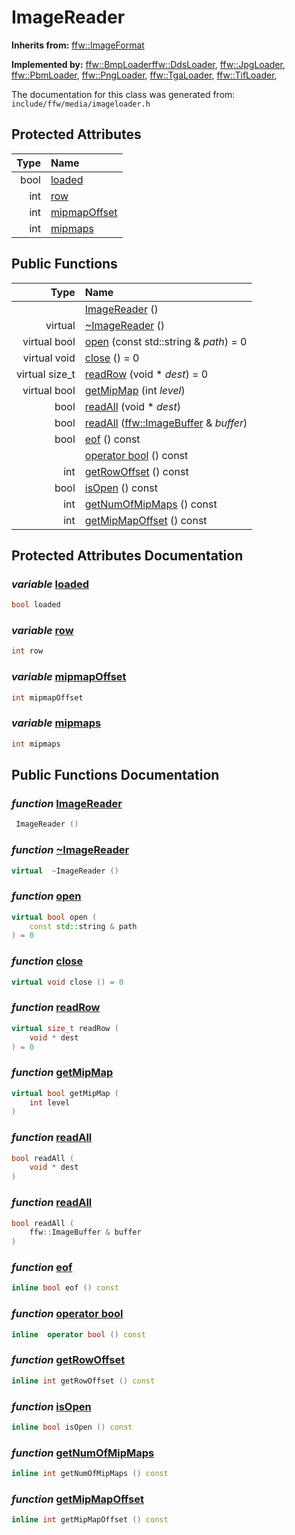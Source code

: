 ImageReader
===================================


**Inherits from:** [ffw::ImageFormat](ffw_ImageFormat.html)

**Implemented by:** [ffw::BmpLoader](ffw_BmpLoader.html)[ffw::DdsLoader](ffw_DdsLoader.html), [ffw::JpgLoader](ffw_JpgLoader.html), [ffw::PbmLoader](ffw_PbmLoader.html), [ffw::PngLoader](ffw_PngLoader.html), [ffw::TgaLoader](ffw_TgaLoader.html), [ffw::TifLoader](ffw_TifLoader.html), 

The documentation for this class was generated from: `include/ffw/media/imageloader.h`



## Protected Attributes

| Type | Name |
| -------: | :------- |
|  bool | [loaded](#11dfc1c0) |
|  int | [row](#0deb5791) |
|  int | [mipmapOffset](#5216ad25) |
|  int | [mipmaps](#9e859c49) |


## Public Functions

| Type | Name |
| -------: | :------- |
|   | [ImageReader](#35af4df3) ()  |
|  virtual  | [~ImageReader](#1edd3cb9) ()  |
|  virtual bool | [open](#25e290f7) (const std::string & _path_) = 0  |
|  virtual void | [close](#f00a5543) () = 0  |
|  virtual size_t | [readRow](#2b7cda9d) (void * _dest_) = 0  |
|  virtual bool | [getMipMap](#3399339e) (int _level_)  |
|  bool | [readAll](#579ace4d) (void * _dest_)  |
|  bool | [readAll](#bd987185) ([ffw::ImageBuffer](ffw_ImageBuffer.html) & _buffer_)  |
|  bool | [eof](#59058f5f) () const  |
|   | [operator bool](#2409f778) () const  |
|  int | [getRowOffset](#2ed95c51) () const  |
|  bool | [isOpen](#dc3f3049) () const  |
|  int | [getNumOfMipMaps](#12582763) () const  |
|  int | [getMipMapOffset](#33d28d80) () const  |


## Protected Attributes Documentation

### _variable_ <a id="11dfc1c0" href="#11dfc1c0">loaded</a>

```cpp
bool loaded
```



### _variable_ <a id="0deb5791" href="#0deb5791">row</a>

```cpp
int row
```



### _variable_ <a id="5216ad25" href="#5216ad25">mipmapOffset</a>

```cpp
int mipmapOffset
```



### _variable_ <a id="9e859c49" href="#9e859c49">mipmaps</a>

```cpp
int mipmaps
```





## Public Functions Documentation

### _function_ <a id="35af4df3" href="#35af4df3">ImageReader</a>

```cpp
 ImageReader () 
```



### _function_ <a id="1edd3cb9" href="#1edd3cb9">~ImageReader</a>

```cpp
virtual  ~ImageReader () 
```



### _function_ <a id="25e290f7" href="#25e290f7">open</a>

```cpp
virtual bool open (
    const std::string & path
) = 0 
```



### _function_ <a id="f00a5543" href="#f00a5543">close</a>

```cpp
virtual void close () = 0 
```



### _function_ <a id="2b7cda9d" href="#2b7cda9d">readRow</a>

```cpp
virtual size_t readRow (
    void * dest
) = 0 
```



### _function_ <a id="3399339e" href="#3399339e">getMipMap</a>

```cpp
virtual bool getMipMap (
    int level
) 
```



### _function_ <a id="579ace4d" href="#579ace4d">readAll</a>

```cpp
bool readAll (
    void * dest
) 
```



### _function_ <a id="bd987185" href="#bd987185">readAll</a>

```cpp
bool readAll (
    ffw::ImageBuffer & buffer
) 
```



### _function_ <a id="59058f5f" href="#59058f5f">eof</a>

```cpp
inline bool eof () const 
```



### _function_ <a id="2409f778" href="#2409f778">operator bool</a>

```cpp
inline  operator bool () const 
```



### _function_ <a id="2ed95c51" href="#2ed95c51">getRowOffset</a>

```cpp
inline int getRowOffset () const 
```



### _function_ <a id="dc3f3049" href="#dc3f3049">isOpen</a>

```cpp
inline bool isOpen () const 
```



### _function_ <a id="12582763" href="#12582763">getNumOfMipMaps</a>

```cpp
inline int getNumOfMipMaps () const 
```



### _function_ <a id="33d28d80" href="#33d28d80">getMipMapOffset</a>

```cpp
inline int getMipMapOffset () const 
```





